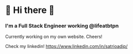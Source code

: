 # 🚀 Hi there 👋


### I'm a Full Stack Engineer working @lifeatbtpn

Currently working on my own website. Cheers!

Check my linkedin!
https://www.linkedin.com/in/satrioadip/
